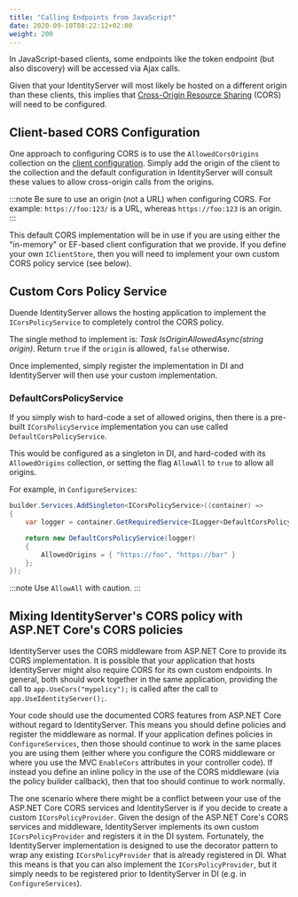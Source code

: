 ```yaml
---
title: "Calling Endpoints from JavaScript"
date: 2020-09-10T08:22:12+02:00
weight: 200
---
```


In JavaScript-based clients, some endpoints like the token endpoint (but also discovery) will be accessed via Ajax calls.

Given that your IdentityServer will most likely be hosted on a different origin than these clients, this implies that [Cross-Origin Resource Sharing](https://developer.mozilla.org/en-US/docs/Web/HTTP/CORS) (CORS) will need to be configured.

## Client-based CORS Configuration
One approach to configuring CORS is to use the `AllowedCorsOrigins` collection on the [client configuration](/identityserver/v7/reference/models/client#authentication--session-management).
Simply add the origin of the client to the collection and the default configuration in IdentityServer will consult these values to allow cross-origin calls from the origins.

:::note
Be sure to use an origin (not a URL) when configuring CORS. For example: `https://foo:123/` is a URL, whereas `https://foo:123` is an origin.
:::

This default CORS implementation will be in use if you are using either the "in-memory" or EF-based client configuration that we provide.
If you define your own `IClientStore`, then you will need to implement your own custom CORS policy service (see below).

## Custom Cors Policy Service
Duende IdentityServer allows the hosting application to implement the `ICorsPolicyService` to completely control the CORS policy.

The single method to implement is: *Task<bool> IsOriginAllowedAsync(string origin)*. 
Return `true` if the `origin` is allowed, `false` otherwise.

Once implemented, simply register the implementation in DI and IdentityServer will then use your custom implementation.

### DefaultCorsPolicyService

If you simply wish to hard-code a set of allowed origins, then there is a pre-built `ICorsPolicyService` implementation you can use called `DefaultCorsPolicyService`.

This would be configured as a singleton in DI, and hard-coded with its `AllowedOrigins` collection, or setting the flag `AllowAll`
 to `true` to allow all origins.

For example, in `ConfigureServices`:

```cs
builder.Services.AddSingleton<ICorsPolicyService>((container) =>
{
    var logger = container.GetRequiredService<ILogger<DefaultCorsPolicyService>>();

    return new DefaultCorsPolicyService(logger) 
    {
        AllowedOrigins = { "https://foo", "https://bar" }
    };
});
```

:::note
Use `AllowAll` with caution.
:::

## Mixing IdentityServer's CORS policy with ASP.NET Core's CORS policies
IdentityServer uses the CORS middleware from ASP.NET Core to provide its CORS implementation.
It is possible that your application that hosts IdentityServer might also require CORS for its own custom endpoints.
In general, both should work together in the same application, providing the call to `app.UseCors("mypolicy");` is called after the call to `app.UseIdentityServer();`.

Your code should use the documented CORS features from ASP.NET Core without regard to IdentityServer.
This means you should define policies and register the middleware as normal.
If your application defines policies in `ConfigureServices`, then those should continue to work in the same places you are using them (either where you configure the CORS middleware or where you use the MVC `EnableCors` attributes in your controller code).
If instead you define an inline policy in the use of the CORS middleware (via the policy builder callback), then that too should continue to work normally.

The one scenario where there might be a conflict between your use of the ASP.NET Core CORS services and IdentityServer is if you decide to create a custom `ICorsPolicyProvider`.
Given the design of the ASP.NET Core's CORS services and middleware, IdentityServer implements its own custom `ICorsPolicyProvider` and registers it in the DI system.
Fortunately, the IdentityServer implementation is designed to use the decorator pattern to wrap any existing  `ICorsPolicyProvider` that is already registered in DI.
What this means is that you can also implement the `ICorsPolicyProvider`, but it simply needs to be registered prior to IdentityServer in DI (e.g. in `ConfigureServices`).
